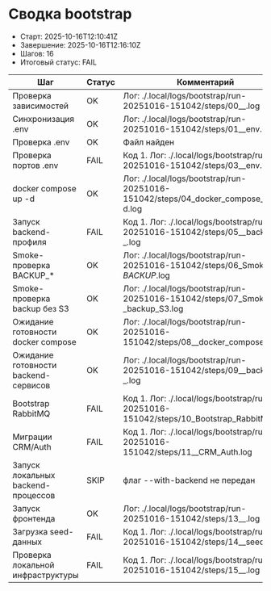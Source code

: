 # Сводка bootstrap

* Старт: 2025-10-16T12:10:41Z
* Завершение: 2025-10-16T12:16:10Z
* Шагов: 16
* Итоговый статус: FAIL

| Шаг | Статус | Комментарий | Лог |
| --- | --- | --- | --- |
| Проверка зависимостей | OK | Лог: ./.local/logs/bootstrap/run-20251016-151042/steps/00__.log | ./.local/logs/bootstrap/run-20251016-151042/steps/00__.log |
| Синхронизация .env | OK | Лог: ./.local/logs/bootstrap/run-20251016-151042/steps/01__env.log | ./.local/logs/bootstrap/run-20251016-151042/steps/01__env.log |
| Проверка .env | OK | Файл найден | — |
| Проверка портов .env | FAIL | Код 1. Лог: ./.local/logs/bootstrap/run-20251016-151042/steps/03__env.log | ./.local/logs/bootstrap/run-20251016-151042/steps/03__env.log |
| docker compose up -d | OK | Лог: ./.local/logs/bootstrap/run-20251016-151042/steps/04_docker_compose_up_-d.log | ./.local/logs/bootstrap/run-20251016-151042/steps/04_docker_compose_up_-d.log |
| Запуск backend-профиля | FAIL | Код 1. Лог: ./.local/logs/bootstrap/run-20251016-151042/steps/05__backend-_.log | ./.local/logs/bootstrap/run-20251016-151042/steps/05__backend-_.log |
| Smoke-проверка BACKUP_* | OK | Лог: ./.local/logs/bootstrap/run-20251016-151042/steps/06_Smoke-_BACKUP_.log | ./.local/logs/bootstrap/run-20251016-151042/steps/06_Smoke-_BACKUP_.log |
| Smoke-проверка backup без S3 | OK | Лог: ./.local/logs/bootstrap/run-20251016-151042/steps/07_Smoke-_backup_S3.log | ./.local/logs/bootstrap/run-20251016-151042/steps/07_Smoke-_backup_S3.log |
| Ожидание готовности docker compose | OK | Лог: ./.local/logs/bootstrap/run-20251016-151042/steps/08__docker_compose.log | ./.local/logs/bootstrap/run-20251016-151042/steps/08__docker_compose.log |
| Ожидание готовности backend-сервисов | OK | Лог: ./.local/logs/bootstrap/run-20251016-151042/steps/09__backend-_.log | ./.local/logs/bootstrap/run-20251016-151042/steps/09__backend-_.log |
| Bootstrap RabbitMQ | FAIL | Код 1. Лог: ./.local/logs/bootstrap/run-20251016-151042/steps/10_Bootstrap_RabbitMQ.log | ./.local/logs/bootstrap/run-20251016-151042/steps/10_Bootstrap_RabbitMQ.log |
| Миграции CRM/Auth | FAIL | Код 1. Лог: ./.local/logs/bootstrap/run-20251016-151042/steps/11__CRM_Auth.log | ./.local/logs/bootstrap/run-20251016-151042/steps/11__CRM_Auth.log |
| Запуск локальных backend-процессов | SKIP | флаг --with-backend не передан | — |
| Запуск фронтенда | OK | Лог: ./.local/logs/bootstrap/run-20251016-151042/steps/13__.log | ./.local/logs/bootstrap/run-20251016-151042/steps/13__.log |
| Загрузка seed-данных | FAIL | Код 1. Лог: ./.local/logs/bootstrap/run-20251016-151042/steps/14__seed-_.log | ./.local/logs/bootstrap/run-20251016-151042/steps/14__seed-_.log |
| Проверка локальной инфраструктуры | FAIL | Код 1. Лог: ./.local/logs/bootstrap/run-20251016-151042/steps/15__.log | ./.local/logs/bootstrap/run-20251016-151042/steps/15__.log |

